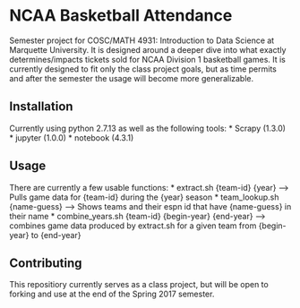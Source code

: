 # NCAA Basketball Attendance
Semester project for COSC/MATH 4931: Introduction to Data Science at Marquette University. It is designed around a deeper dive into what exactly determines/impacts tickets sold for NCAA Division 1 basketball games. It is currently designed to fit only the class project goals, but as time permits and after the semester the usage will become more generalizable.

## Installation
Currently using python 2.7.13 as well as the following tools:
	* Scrapy (1.3.0)
	* jupyter (1.0.0)
	* notebook (4.3.1)

## Usage
There are currently a few usable functions:
	* extract.sh {team-id} {year}  --> Pulls game data for {team-id} during the {year} season
	* team_lookup.sh {name-guess} --> Shows teams and their espn id that have {name-guess} in their name
	* combine_years.sh {team-id} {begin-year} {end-year} --> combines game data produced by extract.sh for a given team from {begin-year} to {end-year}

## Contributing
This repositiory currently serves as a class project, but will be open to forking and use at the end of the Spring 2017 semester.

